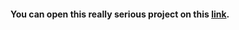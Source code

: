 #### You can open this really serious project on this [link](https://na1x-dev.github.io/CubeProject/mainPage/index.html). 